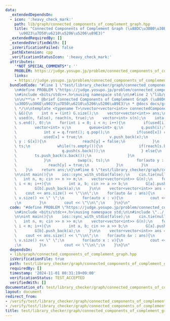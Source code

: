 ```yaml
---
data:
  _extendedDependsOn:
  - icon: ':heavy_check_mark:'
    path: lib/graph/connected_components_of_complement_graph.hpp
    title: "Connected Components of Complement Graph (\u88DC\u30B0\u30E9\u30D5\u306E\
      \u9023\u7D50\u6210\u5206\u5206\u89E3)"
  _extendedRequiredBy: []
  _extendedVerifiedWith: []
  _isVerificationFailed: false
  _pathExtension: cpp
  _verificationStatusIcon: ':heavy_check_mark:'
  attributes:
    '*NOT_SPECIAL_COMMENTS*': ''
    PROBLEM: https://judge.yosupo.jp/problem/connected_components_of_complement_graph
    links:
    - https://judge.yosupo.jp/problem/connected_components_of_complement_graph
  bundledCode: "#line 1 \"test/library_checker/graph/connected_components_of_complement_graph.test.cpp\"\
    \n#define PROBLEM \"https://judge.yosupo.jp/problem/connected_components_of_complement_graph\"\
    \n#include <bits/stdc++.h>\nusing namespace std;\n\n#line 2 \"lib/graph/connected_components_of_complement_graph.hpp\"\
    \n\n/**\n * @brief Connected Components of Complement Graph (\u88DC\u30B0\u30E9\
    \u30D5\u306E\u9023\u7D50\u6210\u5206\u5206\u89E3)\n * @docs docs/graph/connected_components_of_complement_graph.md\n\
    \ */\n\ntemplate <typename T>\nvector<vector<int>> connectedComponentsOfComplementGraph(vector<vector<T>>\
    \ &G){\n    int n = (int) G.size();\n    vector<vector<int>> ans;\n    vector<bool>\
    \ used(n, false), reach(n, true);\n    vector<int> s(n);\n    iota(s.begin(),\
    \ s.end(), 0);\n    for(int i = 0; i < n; i++){\n        if(used[i]) continue;\n\
    \        vector<int> v;\n        queue<int> q;\n        q.push(i);\n        while(!q.empty()){\n\
    \            int x = q.front(); q.pop();\n            if(used[x]) continue;\n\
    \            used[x] = true;\n            v.push_back(x);\n            for(auto\
    \ y : G[x]){\n                reach[y] = false;\n            }\n            vector<int>\
    \ ts;\n            while(!s.empty()){\n                if(reach[s.back()]){\n\
    \                    q.push(s.back());\n                } else{\n            \
    \        ts.push_back(s.back());\n                }\n                s.pop_back();\n\
    \            }\n            swap(s, ts);\n            for(auto y : G[x]){\n  \
    \              reach[y] = true;\n            }\n        }\n        ans.push_back(v);\n\
    \    }\n    return ans;\n}\n#line 6 \"test/library_checker/graph/connected_components_of_complement_graph.test.cpp\"\
    \n\nint main(){\n    ios::sync_with_stdio(false);\n    cin.tie(nullptr);\n\n \
    \   int n, m; cin >> n >> m;\n    vector<vector<int>> G(n);\n    for(int i = 0;\
    \ i < m; i++){\n        int a, b; cin >> a >> b;\n        G[a].push_back(b);\n\
    \        G[b].push_back(a);\n    }\n\n    vector<vector<int>> ans = connectedComponentsOfComplementGraph(G);\n\
    \    cout << ans.size() << \"\\n\";\n    for(auto &v : ans){\n        cout <<\
    \ v.size() << \" \";\n        for(auto x : v){\n            cout << x << \" \"\
    ;\n        }\n        cout << \"\\n\";\n    }\n}\n"
  code: "#define PROBLEM \"https://judge.yosupo.jp/problem/connected_components_of_complement_graph\"\
    \n#include <bits/stdc++.h>\nusing namespace std;\n\n#include \"../../../lib/graph/connected_components_of_complement_graph.hpp\"\
    \n\nint main(){\n    ios::sync_with_stdio(false);\n    cin.tie(nullptr);\n\n \
    \   int n, m; cin >> n >> m;\n    vector<vector<int>> G(n);\n    for(int i = 0;\
    \ i < m; i++){\n        int a, b; cin >> a >> b;\n        G[a].push_back(b);\n\
    \        G[b].push_back(a);\n    }\n\n    vector<vector<int>> ans = connectedComponentsOfComplementGraph(G);\n\
    \    cout << ans.size() << \"\\n\";\n    for(auto &v : ans){\n        cout <<\
    \ v.size() << \" \";\n        for(auto x : v){\n            cout << x << \" \"\
    ;\n        }\n        cout << \"\\n\";\n    }\n}\n"
  dependsOn:
  - lib/graph/connected_components_of_complement_graph.hpp
  isVerificationFile: true
  path: test/library_checker/graph/connected_components_of_complement_graph.test.cpp
  requiredBy: []
  timestamp: '2024-11-01 00:31:19+09:00'
  verificationStatus: TEST_ACCEPTED
  verifiedWith: []
documentation_of: test/library_checker/graph/connected_components_of_complement_graph.test.cpp
layout: document
redirect_from:
- /verify/test/library_checker/graph/connected_components_of_complement_graph.test.cpp
- /verify/test/library_checker/graph/connected_components_of_complement_graph.test.cpp.html
title: test/library_checker/graph/connected_components_of_complement_graph.test.cpp
---
```

